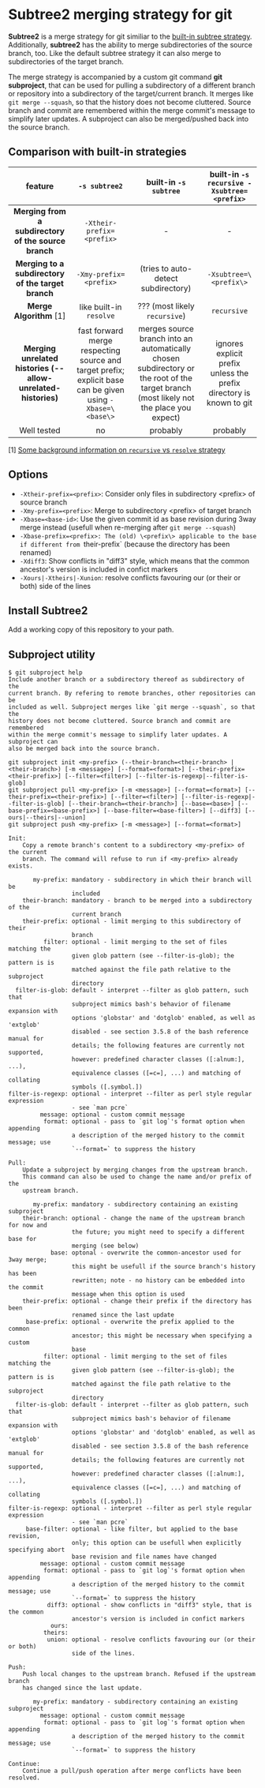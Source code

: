 # Subtree2 merging strategy for git
**Subtree2** is a merge strategy for git similiar to the [built-in subtree strategy](https://git-scm.com/docs/merge-strategies#_merge_strategies). Additionally, **subtree2** has the ability to merge subdirectories of the source branch, too. Like the default subtree strategy it can also merge to subdirectories of the target branch.

The merge strategy is accompanied by a custom git command **git subproject**, that can be used for pulling a subdirectory of a different branch or repository into a subdirectory of the target/current branch. It merges like `git merge --squash`, so that the history does not become cluttered. Source branch and commit are remembered within the merge commit's message to simplify later updates. A subproject can also be merged/pushed back into the source branch.


## Comparison with built-in strategies
| **feature**                                                   | **`-s subtree2`**         | **built-in `-s subtree`**            | **built-in `-s recursive -Xsubtree=<prefix>`**
|:-------------------------------------------------------------:|:-------------------------:|:------------------------------------:|:--------------------------------------------:|
| **Merging from a subdirectory of the source branch**          | `-Xtheir-prefix=<prefix>` | -                                    | -
| **Merging to a subdirectory of the target branch**            | `-Xmy-prefix=<prefix>`    | (tries to auto-detect subdirectory)  | `-Xsubtree=\<prefix\>`                        
| **Merge Algorithm** [1]                                       | like built-in `resolve`   | ??? (most likely `recursive`)        | `recursive`
| **Merging unrelated histories (--allow-unrelated-histories)** | fast forward merge respecting source and target prefix; explicit base can be given using `-Xbase=\<base\>` | merges source branch into an automatically chosen subdirectory or the root of the target branch (most likely not the place you expect) | ignores explicit prefix unless the prefix directory is known to git
| Well tested                                                   | no                        | probably                             | probably

[1] [Some background information on `recursive` vs `resolve` strategy](http://blog.plasticscm.com/2011/09/merge-recursive-strategy.html)

## Options
 * `-Xtheir-prefix=<prefix>`: Consider only files in subdirectory \<prefix\> of source branch
 * `-Xmy-prefix=<prefix>`: Merge to subdirectory \<prefix\> of target branch
 * `-Xbase=<base-id>`: Use the given commit id as base revision during 3way merge instead (usefull when re-merging after `git merge --squash`)
 * `-Xbase-prefix=<prefix>: The (old) \<prefix\> applicable to the base if different from `their-prefix` (because the directory has been renamed)
 * `-Xdiff3`: Show conflicts in "diff3" style, which means that the common ancestor's version is included in confict markers
 * `-Xours|-Xtheirs|-Xunion`: resolve conflicts favouring our (or their or both) side of the lines

## Install Subtree2
Add a working copy of this repository to your path.

## Subproject utility
```
$ git subproject help
Include another branch or a subdirectory thereof as subdirectory of the
current branch. By refering to remote branches, other repositories can be
included as well. Subproject merges like `git merge --squash`, so that the
history does not become cluttered. Source branch and commit are remembered
within the merge commit's message to simplify later updates. A subproject can
also be merged back into the source branch.
    
git subproject init <my-prefix> (--their-branch=<their-branch> | <their-branch>) [-m <message>] [--format=<format>] [--their-prefix=<their-prefix>] [--filter=<filter>] [--filter-is-regexp|--filter-is-glob]
git subproject pull <my-prefix> [-m <message>] [--format=<format>] [--their-prefix=<their-prefix>] [--filter=<filter>] [--filter-is-regexp|--filter-is-glob] [--their-branch=<their-branch>] [--base=<base>] [--base-prefix=<base-prefix>] [--base-filter=<base-filter>] [--diff3] [--ours|--theirs|--union]
git subproject push <my-prefix> [-m <message>] [--format=<format>]

Init:
    Copy a remote branch's content to a subdirectory <my-prefix> of the current
    branch. The command will refuse to run if <my-prefix> already exists.
    
       my-prefix: mandatory - subdirectory in which their branch will be
                  included
    their-branch: mandatory - branch to be merged into a subdirectory of the
                  current branch
    their-prefix: optional - limit merging to this subdirectory of their
                  branch
          filter: optional - limit merging to the set of files matching the
                  given glob pattern (see --filter-is-glob); the pattern is is
                  matched against the file path relative to the subproject
                  directory
  filter-is-glob: default - interpret --filter as glob pattern, such that
                  subproject mimics bash's behavior of filename expansion with
                  options 'globstar' and 'dotglob' enabled, as well as 'extglob'
                  disabled - see section 3.5.8 of the bash reference manual for
                  details; the following features are currently not supported,
                  however: predefined character classes ([:alnum:], ...),
                  equivalence classes ([=c=], ...) and matching of collating
                  symbols ([.symbol.])
filter-is-regexp: optional - interpret --filter as perl style regular expression
                  - see `man pcre`
         message: optional - custom commit message
          format: optional - pass to `git log`'s format option when appending
                  a description of the merged history to the commit message; use
                  `--format=` to suppress the history

Pull:
    Update a subproject by merging changes from the upstream branch.
    This command can also be used to change the name and/or prefix of the
    upstream branch.
    
       my-prefix: mandatory - subdirectory containing an existing subproject
    their-branch: optional - change the name of the upstream branch for now and
                  the future; you might need to specify a different base for
                  merging (see below)
            base: optonal - overwrite the common-ancestor used for 3way merge;
                  this might be usefull if the source branch's history has been
                  rewritten; note - no history can be embedded into the commit
                  message when this option is used
    their-prefix: optional - change their prefix if the directory has been
                  renamed since the last update
     base-prefix: optional - overwrite the prefix applied to the common
                  ancestor; this might be necessary when specifying a custom
                  base
          filter: optional - limit merging to the set of files matching the
                  given glob pattern (see --filter-is-glob); the pattern is is
                  matched against the file path relative to the subproject
                  directory
  filter-is-glob: default - interpret --filter as glob pattern, such that
                  subproject mimics bash's behavior of filename expansion with
                  options 'globstar' and 'dotglob' enabled, as well as 'extglob'
                  disabled - see section 3.5.8 of the bash reference manual for
                  details; the following features are currently not supported,
                  however: predefined character classes ([:alnum:], ...),
                  equivalence classes ([=c=], ...) and matching of collating
                  symbols ([.symbol.])
filter-is-regexp: optional - interpret --filter as perl style regular expression
                  - see `man pcre`
     base-filter: optional - like filter, but applied to the base revision,
                  only; this option can be usefull when explicitly specifying abort
                  base revision and file names have changed
         message: optional - custom commit message
          format: optional - pass to `git log`'s format option when appending
                  a description of the merged history to the commit message; use
                  `--format=` to suppress the history
           diff3: optional - show conflicts in "diff3" style, that is the common
                  ancestor's version is included in confict markers
            ours:
          theirs:
           union: optional - resolve conflicts favouring our (or their or both)
                  side of the lines.
           
Push:
    Push local changes to the upstream branch. Refused if the upstream branch
    has changed since the last update.
    
       my-prefix: mandatory - subdirectory containing an existing subproject
         message: optional - custom commit message
          format: optional - pass to `git log`'s format option when appending
                  a description of the merged history to the commit message; use
                  `--format=` to suppress the history
                  
Continue:
    Continue a pull/push operation after merge conflicts have been resolved.
```

